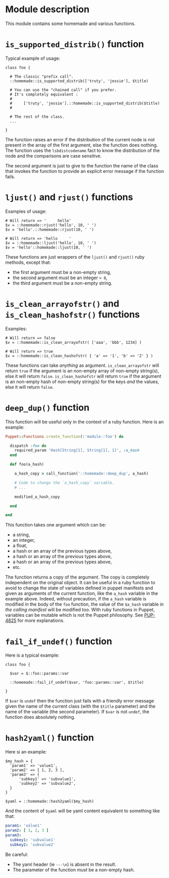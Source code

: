 # Module description

This module contains some homemade and various functions.


# `is_supported_distrib()` function

Typical example of usage:

```puppet
class foo {

  # The classic "prefix call".
  ::homemade::is_supported_distrib(['truty', 'jessie'], $title)

  # You can use the "chained call" if you prefer.
  # It's completely equivalent :
  #
  #     ['truty', 'jessie'].::homemade::is_supported_distrib($title)
  #

  # The rest of the class.
  ...

}
```

The function raises an error if the distribution of the
current node is not present in the array of the first
argument, else the function does nothing. The function
uses the `lsbdistcodename` fact to know the distribution
of the node and the comparisons are case sensitive.

The second argument is just to give to the function the
name of the class that invokes the function to provide
an explicit error message if the function fails.


# `ljust()` and `rjust()` functions

Examples of usage:

```puppet
# Will return => '     hello'
$v = ::homemade::rjust('hello', 10, ' ')
$v = 'hello'.::homemade::rjust(10, ' ')

# Will return => 'hello     '
$v = ::homemade::ljust('hello', 10, ' ')
$v = 'hello'::homemade::ljust(10, ' ')
```

These functions are just wrappers of the `ljust()` and
`rjust()` ruby methods, except that:
* the first argument must be a non-empty string,
* the second argument must be an integer `> 0`,
* the third argument must be a non-empty string.


# `is_clean_arrayofstr()` and `is_clean_hashofstr()` functions

Examples:

```puppet
# Will return => false
$v = ::homemade::is_clean_arrayofstr( ['aaa', 'bbb', 1234] )

# Will return => true
$v = ::homemade::is_clean_hashofstr( { 'a' => '1', 'b' => '2' } )
```

These functions can take *anything* as argument. `is_clean_arrayofstr`
will return `true` if the argument is an non-empty array of non-empty
string(s), else it will return `false`. `is_clean_hashofstr` will
return `true` if the argument is an non-empty hash of non-empty
string(s) for the keys *and* the values, else it will return `false`.


# `deep_dup()` function

This function will be useful only in the context of a ruby
function. Here is an example:

```ruby
Puppet::Functions.create_function(:'module::foo') do

  dispatch :foo do
    required_param 'Hash[String[1], String[1], 1]', :a_hash
  end

  def foo(a_hash)

    a_hash_copy = call_function('::homemade::deep_dup', a_hash)

    # Code to change the `a_hash_copy` variable.
    # ...

    modified_a_hash_copy

  end

end
```

This function takes one argument which can be:

- a string,
- an integer,
- a float,
- a hash or an array of the previous types above,
- a hash or an array of the previous types above,
- a hash or an array of the previous types above,
- etc.

The function returns a copy of the argument. The copy is
completely independent on the original object. It can be
useful in a ruby function to avoid to change the state of
variables defined in puppet manifests and given as arguments
of the current function, like the `a_hash` variable in the
example above. Indeed, without precaution, if the `a_hash`
variable is modified in the body of the `foo` function, the
value of the `$a_hash` variable *in the calling manifest*
will be modified too. With ruby functions in Puppet,
variables can be mutable which is not the Puppet philosophy.
See [PUP-4825](https://tickets.puppetlabs.com/browse/PUP-4825)
for more explanations.




# `fail_if_undef()` function

Here is a typical example:

```puppet
class foo {

  $var = $::foo::params::var

  ::homemade::fail_if_undef($var, 'foo::params::var', $title)

}
```

If `$var` is `undef` then the function just fails with a
friendly error message given the name of the current class
(with the `$title` parameter) and the name of the variable
(the second parameter). If `$var` is not `undef`, the
function does absolutely nothing.




# `hash2yaml()` function

Here si an example:

```puppet
$my_hash = {
  'param1' => 'value1',
  'param2' => [ 1, 2, 3 ],
  'param3' => {
      'subkey1' => 'subvalue1',
      'subkey2' => 'subvalue2',
  }
}

$yaml = ::homemade::hash2yaml($my_hash)
```

And the content of `$yaml` will be yaml content equivalent
to something like that:

```yaml
param1: 'value1'
param2: [ 1, 2, 3 ]
param3:
  subkey1: 'subvalue1'
  subkey2: 'subvalue2'
```

Be careful:
* The yaml header (ie `---\n`) is absent in the result.
* The parameter of the function *must* be a non-empty hash.




